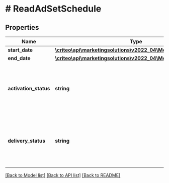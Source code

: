 # # ReadAdSetSchedule

## Properties

Name | Type | Description | Notes
------------ | ------------- | ------------- | -------------
**start_date** | [**\criteo\api\marketingsolutions\v2022_04\Model\NillableDateTime**](NillableDateTime.md) |  | [optional]
**end_date** | [**\criteo\api\marketingsolutions\v2022_04\Model\NillableDateTime**](NillableDateTime.md) |  | [optional]
**activation_status** | **string** | Activation status of the ad set, i.e. whether the consumer wants it to deliver | [optional]
**delivery_status** | **string** | Delivery status of the delivery of the ad set, i.e. whether the ad set is delivering | [optional]

[[Back to Model list]](../../README.md#models) [[Back to API list]](../../README.md#endpoints) [[Back to README]](../../README.md)
